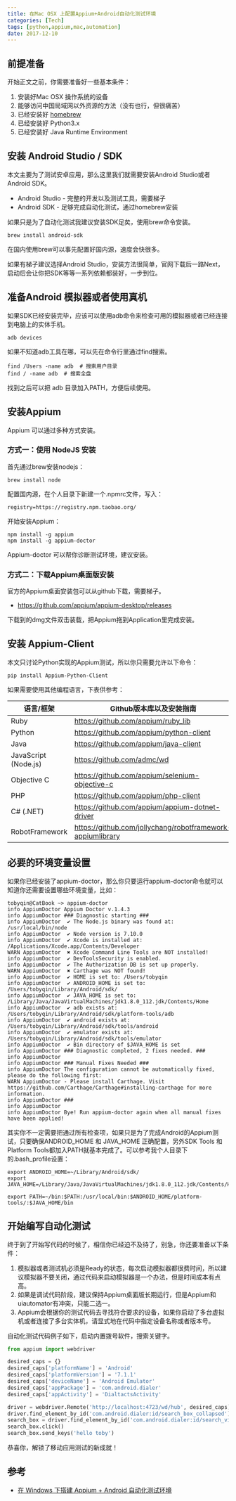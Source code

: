 ```yaml
---
title: 在Mac OSX 上配置Appium+Android自动化测试环境
categories: [Tech]
tags: [python,appium,mac,automation]
date: 2017-12-10
---
```


## 前提准备

开始正文之前，你需要准备好一些基本条件：

1. 安装好Mac OSX 操作系统的设备
2. 能够访问中国局域网以外资源的方法（没有也行，但很痛苦）
3. 已经安装好 [homebrew](https://brew.sh/)
4. 已经安装好 Python3.x
5. 已经安装好 Java Runtime Environment



## 安装 Android Studio / SDK

本文主要为了测试安卓应用，那么这里我们就需要安装Android Studio或者Android SDK。

- Android Studio - 完整的开发以及测试工具，需要梯子
- Android SDK - 足够完成自动化测试，通过homebrew安装

如果只是为了自动化测试我建议安装SDK足矣，使用brew命令安装。

```
brew install android-sdk
```

在国内使用brew可以事先配置好国内源，速度会快很多。

如果有梯子建议选择Android Studio，安装方法很简单，官网下载后一路Next，启动后会让你把SDK等等一系列依赖都装好，一步到位。

## 准备Android 模拟器或者使用真机

如果SDK已经安装完毕，应该可以使用adb命令来检查可用的模拟器或者已经连接到电脑上的实体手机。

```
adb devices
```

如果不知道adb工具在哪，可以先在命令行里通过find搜索。

```
find /Users -name adb  # 搜索用户目录
find / -name adb  # 搜索全盘
```

找到之后可以把 adb 目录加入PATH，方便后续使用。

## 安装Appium

Appium 可以通过多种方式安装。

### 方式一：使用 NodeJS 安装

首先通过brew安装nodejs：

```Shell
brew install node
```

配置国内源，在个人目录下新建一个.npmrc文件，写入：

```Shell
registry=https://registry.npm.taobao.org/
```

开始安装Appium：

```Shell
npm install -g appium
npm install -g appium-doctor
```

Appium-doctor 可以帮你诊断测试环境，建议安装。

### 方式二：下载Appium桌面版安装

官方的Appium桌面安装包可以从github下载，需要梯子。

- <https://github.com/appium/appium-desktop/releases>

下载到的dmg文件双击装载，把Appium拖到Application里完成安装。

## 安装 Appium-Client

本文只讨论Python实现的Appium测试，所以你只需要允许以下命令：

```Shell
pip install Appium-Python-Client
```

如果需要使用其他编程语言，下表供参考：

| 语言/框架                | Github版本库以及安装指南                          |
| -------------------- | ---------------------------------------- |
| Ruby                 | <https://github.com/appium/ruby_lib>     |
| Python               | <https://github.com/appium/python-client> |
| Java                 | <https://github.com/appium/java-client>  |
| JavaScript (Node.js) | <https://github.com/admc/wd>             |
| Objective C          | <https://github.com/appium/selenium-objective-c> |
| PHP                  | <https://github.com/appium/php-client>   |
| C# (.NET)            | <https://github.com/appium/appium-dotnet-driver> |
| RobotFramework       | <https://github.com/jollychang/robotframework-appiumlibrary> |

## 必要的环境变量设置

如果你已经安装了appium-doctor，那么你只要运行appium-doctor命令就可以知道你还需要设置哪些环境变量，比如：

```Shell
tobyqin@CatBook ~> appium-doctor
info AppiumDoctor Appium Doctor v.1.4.3
info AppiumDoctor ### Diagnostic starting ###
info AppiumDoctor  ✔ The Node.js binary was found at: /usr/local/bin/node
info AppiumDoctor  ✔ Node version is 7.10.0
info AppiumDoctor  ✔ Xcode is installed at: /Applications/Xcode.app/Contents/Developer
WARN AppiumDoctor  ✖ Xcode Command Line Tools are NOT installed!
info AppiumDoctor  ✔ DevToolsSecurity is enabled.
info AppiumDoctor  ✔ The Authorization DB is set up properly.
WARN AppiumDoctor  ✖ Carthage was NOT found!
info AppiumDoctor  ✔ HOME is set to: /Users/tobyqin
info AppiumDoctor  ✔ ANDROID_HOME is set to: /Users/tobyqin/Library/Android/sdk/
info AppiumDoctor  ✔ JAVA_HOME is set to: /Library/Java/JavaVirtualMachines/jdk1.8.0_112.jdk/Contents/Home
info AppiumDoctor  ✔ adb exists at: /Users/tobyqin/Library/Android/sdk/platform-tools/adb
info AppiumDoctor  ✔ android exists at: /Users/tobyqin/Library/Android/sdk/tools/android
info AppiumDoctor  ✔ emulator exists at: /Users/tobyqin/Library/Android/sdk/tools/emulator
info AppiumDoctor  ✔ Bin directory of $JAVA_HOME is set
info AppiumDoctor ### Diagnostic completed, 2 fixes needed. ###
info AppiumDoctor
info AppiumDoctor ### Manual Fixes Needed ###
info AppiumDoctor The configuration cannot be automatically fixed, please do the following first:
WARN AppiumDoctor - Please install Carthage. Visit https://github.com/Carthage/Carthage#installing-carthage for more information.
info AppiumDoctor ###
info AppiumDoctor
info AppiumDoctor Bye! Run appium-doctor again when all manual fixes have been applied!
```

其实你不一定需要把通过所有检查项，如果只是为了完成Android的Appium测试，只要确保ANDROID_HOME 和 JAVA_HOME 正确配置，另外SDK Tools 和Platform Tools都加入PATH就基本完成了。可以参考我个人目录下的.bash_profile设置：

```Shell
export ANDROID_HOME=~/Library/Android/sdk/
export JAVA_HOME=/Library/Java/JavaVirtualMachines/jdk1.8.0_112.jdk/Contents/Home

export PATH=~/bin:$PATH:/usr/local/bin:$ANDROID_HOME/platform-tools/:$JAVA_HOME/bin
```

## 开始编写自动化测试

终于到了开始写代码的时候了，相信你已经迫不及待了，别急，你还要准备以下条件：

1. 模拟器或者测试机必须是Ready的状态，每次启动模拟器都很费时间，所以建议模拟器不要关闭，通过代码来启动模拟器是一个办法，但是时间成本有点高。
2. 如果是调试代码阶段，建议保持Appium桌面版长期运行，但是Appium和uiautomator有冲突，只能二选一。
3. Appium会根据你的测试代码去寻找符合要求的设备，如果你启动了多台虚拟机或者连接了多台实体机，请显式地在代码中指定设备名称或者版本号。

自动化测试代码例子如下，启动内置拨号软件，搜索关键字。

```Python
from appium import webdriver

desired_caps = {}
desired_caps['platformName'] = 'Android'
desired_caps['platformVersion'] = '7.1.1'
desired_caps['deviceName'] = 'Android Emulator'
desired_caps['appPackage'] = 'com.android.dialer'
desired_caps['appActivity'] = 'DialtactsActivity'

driver = webdriver.Remote('http://localhost:4723/wd/hub', desired_caps)
driver.find_element_by_id('com.android.dialer:id/search_box_collapsed').click()
search_box = driver.find_element_by_id('com.android.dialer:id/search_view')
search_box.click()
search_box.send_keys('hello toby')
```

恭喜你，解锁了移动应用测试的新成就！

## 参考

- [在 Windows 下搭建 Appium + Android 自动化测试环境](/posts/2017-05-03/setup-appium-automation-test-environment/)
